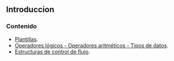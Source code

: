 ## Introduccion
### Contenido
- [Plantillas](https://github.com/devbrianmedina/Club-de-los-bits/blob/main/plantillas/plantillas.md).
- [Operadores lógicos - Operadores aritméticos - Tipos de datos](https://github.com/devbrianmedina/Club-de-los-bits/blob/main/introducci%C3%B3n/introduccion%20(tipos%20de%20datos%2C%20operadores%20aritmeticos%20etc).md).
- [Estructuras de control de flujo](https://github.com/devbrianmedina/Club-de-los-bits/blob/main/introducci%C3%B3n/estructuras%20de%20control%20de%20flujo.md).

